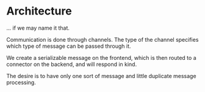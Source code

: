 # Architecture

... if we may name it that.

Communication is done through channels.
The type of the channel specifies which type of message can be passed through it.

We create a serializable message on the frontend, which is then routed to a connector  on the backend, and will respond in kind.

The desire is to have only one sort of message and little duplicate message processing.